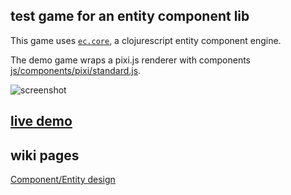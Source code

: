 ## test game for an entity component lib

This game uses [`ec.core`](https://github.com/selfsame/place-makers/tree/master/src/ec), a clojurescript entity component engine.

The demo game wraps a pixi.js renderer with components [js/components/pixi/standard.js](https://github.com/selfsame/place-makers/blob/master/js/components/pixi/standard.js).

![screenshot](http://selfsamegames.com/placemakers/sshow.jpg)

## [live demo](http://selfsamegames.com/placemakers/)

## wiki pages
   [Component/Entity design](https://github.com/selfsame/place-makers/wiki/new-CE-design)
